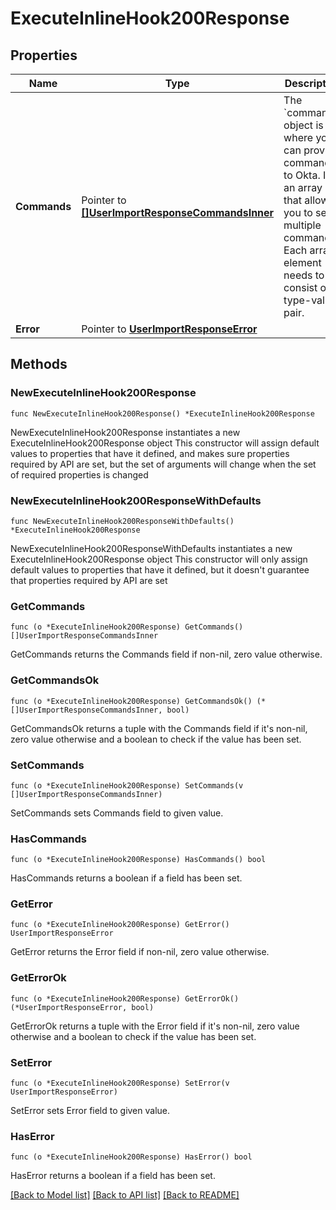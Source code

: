 # ExecuteInlineHook200Response

## Properties

Name | Type | Description | Notes
------------ | ------------- | ------------- | -------------
**Commands** | Pointer to [**[]UserImportResponseCommandsInner**](UserImportResponseCommandsInner.md) | The &#x60;commands&#x60; object is where you can provide commands to Okta. It is an array that allows you to send multiple commands. Each array element needs to consist of a type-value pair. | [optional] 
**Error** | Pointer to [**UserImportResponseError**](UserImportResponseError.md) |  | [optional] 

## Methods

### NewExecuteInlineHook200Response

`func NewExecuteInlineHook200Response() *ExecuteInlineHook200Response`

NewExecuteInlineHook200Response instantiates a new ExecuteInlineHook200Response object
This constructor will assign default values to properties that have it defined,
and makes sure properties required by API are set, but the set of arguments
will change when the set of required properties is changed

### NewExecuteInlineHook200ResponseWithDefaults

`func NewExecuteInlineHook200ResponseWithDefaults() *ExecuteInlineHook200Response`

NewExecuteInlineHook200ResponseWithDefaults instantiates a new ExecuteInlineHook200Response object
This constructor will only assign default values to properties that have it defined,
but it doesn't guarantee that properties required by API are set

### GetCommands

`func (o *ExecuteInlineHook200Response) GetCommands() []UserImportResponseCommandsInner`

GetCommands returns the Commands field if non-nil, zero value otherwise.

### GetCommandsOk

`func (o *ExecuteInlineHook200Response) GetCommandsOk() (*[]UserImportResponseCommandsInner, bool)`

GetCommandsOk returns a tuple with the Commands field if it's non-nil, zero value otherwise
and a boolean to check if the value has been set.

### SetCommands

`func (o *ExecuteInlineHook200Response) SetCommands(v []UserImportResponseCommandsInner)`

SetCommands sets Commands field to given value.

### HasCommands

`func (o *ExecuteInlineHook200Response) HasCommands() bool`

HasCommands returns a boolean if a field has been set.

### GetError

`func (o *ExecuteInlineHook200Response) GetError() UserImportResponseError`

GetError returns the Error field if non-nil, zero value otherwise.

### GetErrorOk

`func (o *ExecuteInlineHook200Response) GetErrorOk() (*UserImportResponseError, bool)`

GetErrorOk returns a tuple with the Error field if it's non-nil, zero value otherwise
and a boolean to check if the value has been set.

### SetError

`func (o *ExecuteInlineHook200Response) SetError(v UserImportResponseError)`

SetError sets Error field to given value.

### HasError

`func (o *ExecuteInlineHook200Response) HasError() bool`

HasError returns a boolean if a field has been set.


[[Back to Model list]](../README.md#documentation-for-models) [[Back to API list]](../README.md#documentation-for-api-endpoints) [[Back to README]](../README.md)


